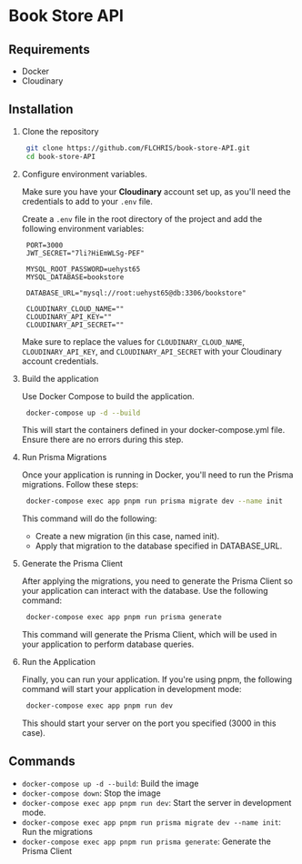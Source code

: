 # Book Store API

## Requirements

- Docker
- Cloudinary

## Installation

1. Clone the repository
   ```bash
    git clone https://github.com/FLCHRIS/book-store-API.git
    cd book-store-API
   ```
2. Configure environment variables.
   
   Make sure you have your **Cloudinary** account set up, as you'll need the credentials to add to your `.env` file.

   Create a `.env` file in the root directory of the project and add the following environment variables:
   ```env
    PORT=3000
    JWT_SECRET="7li?HiEmWLSg-PEF"

    MYSQL_ROOT_PASSWORD=uehyst65
    MYSQL_DATABASE=bookstore

    DATABASE_URL="mysql://root:uehyst65@db:3306/bookstore"

    CLOUDINARY_CLOUD_NAME=""
    CLOUDINARY_API_KEY=""
    CLOUDINARY_API_SECRET=""
   ```
   Make sure to replace the values for `CLOUDINARY_CLOUD_NAME`, `CLOUDINARY_API_KEY`, and `CLOUDINARY_API_SECRET` with your Cloudinary account credentials.

3. Build the application

   Use Docker Compose to build the application.
   ```bash
    docker-compose up -d --build
   ```
   This will start the containers defined in your docker-compose.yml file. Ensure there are no errors during this step.

4. Run Prisma Migrations

   Once your application is running in Docker, you'll need to run the Prisma migrations. Follow these steps:
   ```bash
    docker-compose exec app pnpm run prisma migrate dev --name init
   ```
   This command will do the following:

   - Create a new migration (in this case, named init).
   - Apply that migration to the database specified in DATABASE_URL.

5. Generate the Prisma Client

   After applying the migrations, you need to generate the Prisma Client so your application can interact with the database. Use the following command:
   ```bash
    docker-compose exec app pnpm run prisma generate
   ```
   This command will generate the Prisma Client, which will be used in your application to perform database queries.

6. Run the Application

   Finally, you can run your application. If you're using pnpm, the following command will start your application in development mode:
   ```bash
    docker-compose exec app pnpm run dev
   ```
   This should start your server on the port you specified (3000 in this case).

## Commands

- `docker-compose up -d --build`: Build the image
- `docker-compose down`: Stop the image
- `docker-compose exec app pnpm run dev`: Start the server in development mode.
- `docker-compose exec app pnpm run prisma migrate dev --name init`: Run the migrations
- `docker-compose exec app pnpm run prisma generate`: Generate the Prisma Client
